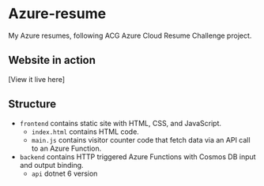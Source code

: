 # Azure-resume

My Azure resumes, following ACG Azure Cloud Resume Challenge project.

## Website in action

[View it live here]

## Structure

- `frontend` contains static site with HTML, CSS, and JavaScript.
  - `index.html` contains HTML code.
  - `main.js` contains visitor counter code that fetch data via an API call to an Azure Function.
- `backend` contains HTTP triggered Azure Functions with Cosmos DB input and output binding.
  - `api` dotnet 6 version
